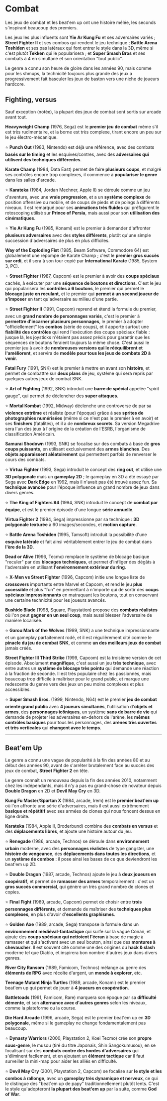 # Combat

Les jeux de combat et les beat'em up ont une histoire mêlée, les seconds s'inspirant beaucoup des premiers.

Les jeux les plus influents sont **Yie Ar Kung Fu** et ses adversaires variés ; **Street Fighter II** et ses combos qui rendent le jeu technique ; **Battle Arena Toshiden** et ses pas latéraux qui font entrer le style dans la 3D, même si c'est plutôt **Tekken** qui le popularisera ; et **Super Smash Bros** et ses combats à 4 en simultané et son orientation "tout public".

Le genre a connu son heure de gloire dans les années 90, mais comme pour les shmups, la technicité toujours plus grande des jeux a progressivement fait basculer les jeux de baston vers une niche de joueurs hardcore.

## Fighting, versus

Sauf exception (notée), la plupart des jeux de combat sont sortis sur arcade avant tout.

**Heavyweight Champ** (1976, Sega) est le **premier jeu de combat** même s'il est très rudimentaire, et la borne est très complexe, tirant encore un peu sur le jeu électro-mécanique.

:star: **Punch Out** (1983, Nintendo) est déjà une référence, avec des combats **basés sur le timing** et les esquives/contres, avec des **adversaires qui utilisent des techniques différentes**.

**Karate Champ** (1984, Data East) permet de faire **plusieurs coups**, et malgré ses contrôles encore trop complexes, il commence à **populariser le genre** dans les salles d'arcade.

:star: **Karateka** (1984, Jordan Mechner, Apple II) se déroule comme un jeu d'aventure, avec une **vraie progression**, et a un **système complexe** de position offensive ou mobile, et de coups de pieds et de poings à différents niveaux. Il est remarqué pour ses **animations très fluides** qui préfigurent le rotoscoping utilisé sur **Prince of Persia**, mais aussi pour son **utilisation des cinématiques**.

:star: **Yie Ar Kung Fu** (1985, Konami) est le premier à demander d'affronter **plusieurs adversaires** avec des **styles différents**, plutôt qu'une simple succession d'adversaires de plus en plus difficiles.

**Way of the Exploding Fist** (1985, Beam Software, Commodore 64) est globalement une repompe de Karate Champ ; c'est le **premier gros succès sur ordi**, et il sera à son tour copié par **International Karate** (1985, System 3, PC).

:star: **Street Fighter** (1987, Capcom) est le premier à avoir des **coups spéciaux** cachés, à exécuter par une **séquence de boutons et directions**. C'est le jeu qui popularisera les **contrôles à 6 boutons**, le premier qui permet le **blocage juste en reculant**, et le premier qui **permet à un second joueur de s'imposer** en tant qu'adversaire au milieu d'une partie.

:star: **Street Fighter II** (1991, Capcom) reprend et étend la formule du premier, avec un **grand nombre de personnages variés**, c'est le premier à **permettre d'incarner plusieurs personnages**, le premier à adopter "officiellement" les **combos** (série de coups), et il apporte surtout une **fiabilité des contrôles** qui rend l'exécution des coups spéciaux fiable : jusque là, les joysticks n'étaient pas assez précis pour garantir que les séquences de boutons feraient toujours la même chose. C'est aussi le premier jeu à avoir de **nombreuses versions qui le rééquilibrent et l'améliorent**, et servira de **modèle pour tous les jeux de combats 2D à venir**.

**Fatal Fury** (1991, SNK) est le premier à mettre en avant son **histoire**, et permet de combattre sur **deux plans** de jeu, système qui sera repris par quelques autres jeux de combat SNK.

:star: **Art of Fighting** (1992, SNK) introduit une **barre de spécial** appelée "spirit gauge", qui permet de déclencher des **super attaques**.

:star: **Mortal Kombat** (1992, Midway) déclenche une controverse de par sa **violence extrême** et réaliste (pour l'époque) grâce à ses **sprites de photographies numérisées** (même si ce n'est pas le premier à en avoir) et ses **finishers** (fatalités), et il a de **nombreux secrets**. Sa version Megadrive sera l'un des jeux à l'origine de la création de l'ESRB, l'organisme de classification Américain.

**Samurai Shodown** (1993, SNK) se focalise sur des combats à base de **gros coups puissants**, en utilisant exclusivement des **armes blanches**. Des **objets apparaissent aléatoirement** qui permettent parfois de renverser le cours des combats.

:star: **Virtua Fighter** (1993, Sega) introduit le concept des **ring out**, et utilise une **3D polygonale** mais un **gameplay 2D** ; le gameplay en 3D a été essayé par Sega avec **Dark Edge** en 1992, mais il n'avait pas été trouvé assez fun. Sa **technique avancée** pour l'époque influence un grand nombre de jeux dans divers genres.

:star: **The King of Fighters 94** (1994, SNK) introduit le concept de **combat par équipe**, et est le premier épisode d'une longue **série annuelle**.

**Virtua Fighter 2** (1994, Sega) impressionne par sa technique : **3D polygonale texturée** à 60 images/secondes, et **motion capture**.

:star: **Battle Arena Toshiden** (1995, Tamsoft) introduit la possibilité d'une **esquive latérale** et fait ainsi véritablement entrer le jeu de combat dans **l'ère de la 3D**.

**Dead or Alive** (1996, Tecmo) remplace le système de blocage basique "reculer" par des **blocages techniques**, et permet d'infliger des dégâts à l'adversaire en utilisant **l'environnement extérieur du ring**.

:star: **X-Men vs Street Fighter** (1996, Capcom) initie une longue liste de **crossovers** importants entre Marvel et Capcom, et rend le jeu **plus accessible** et plus "fun" en permettant à n'importe qui de sortir des **coups spéciaux impressionnants** en matraquant les boutons, tout en conservant une certaine technicité pour les joueurs avancés.

**Bushido Blade** (1998, Square, Playstation) propose des **combats réalistes** où l'on peut **gagner en un seul coup**, mais aussi blesser l'adversaire de manière localisée.

:star: **Garou Mark of the Wolves** (1999, SNK) a une technique impressionnante et un gameplay parfaitement rodé, et il est régulièrement cité comme le **pinacle du jeu de combat SNK**, et comme **un des meilleurs jeux de combat** jamais créés.

**Street Fighter III Third Strike** (1999, Capcom) est la troisième version de cet épisode. Absolument **magnifique**, c'est aussi un jeu **très technique**, avec entre autres un **système de blocage très pointu** qui demande une réaction à la fraction de seconde. Il est très populaire chez les passionnés, mais beaucoup trop difficile à maîtriser pour le grand public, et marque une redescente du genre vers des jeux un peu moins complexes et plus accessibles.

:star: **Super Smash Bros.** (1999, Nintendo, N64) est le premier **jeu de combat orienté grand public** avec **4 joueurs simultanés**, l'utilisation d'**objets et armes**, des **personnages icôniques**, un système **sans de barre de vie** qui demande de projeter les adversaires en-dehors de l'arène, les **mêmes contrôles basiques** pour tous les personnages, des **arènes très ouvertes et très verticales** qui **changent avec le temps**.

---

## Beat'em Up

Le genre a connu une vague de popularité à la fin des années 80 et au début des années 90, avant de s'arrêter brutalement face au succès des jeux de combat, **Street Fighter 2** en tête.

Le genre connaît un renouveau depuis la fin des années 2010, notamment chez les indépendants, mais il n'y a pas eu grand-chose de novateur depuis **Double Dragon** en 2D et **Devil May Cry** en 3D.

**Kung Fu Master**/**Spartan X** (1984, arcade, Irem) est le **premier beat'em up** où l'on affronte une série d'adversaires, mais il est aussi extrêmement **basique et répétitif** avec ses armées de clones qui nous foncent dessus en ligne droite.

**Karateka** (1984, Apple II, Broderbund) combine des **combats en versus** et des **déplacements libres**, et ajoute une histoire autour du jeu.

:star: **Renegade** (1986, arcade, Technos) se déroule dans **environnement urbain** moderne, avec des **personnages réalistes** de type gangster, une **histoire de vengeance**, des **déplacements dans toutes les directions**, et un **système de combos** : il pose ainsi les bases de ce que deviendront les beat'em up 2D.

:star: **Double Dragon** (1987, arcade, Technos) ajoute le jeu à **deux joueurs en coopératif**, et permet de **ramasser des armes** temporairement : c'est un **gros succès commercial**, qui génère un très grand nombre de clones et copies.

:star: **Final Fight** (1989, arcade, Capcom) permet de choisir entre **trois personnages différents**, et demande de maîtriser des **techniques plus complexes**, en plus d'avoir d'**excellents graphismes**.

:star: **Golden Axe** (1989, arcade, Sega) transpose la formule dans un **environnement médiéval-fantastique** qui surfe sur la vague Conan, et ajoute des **coups spéciaux qui nettoient l'écran** à base de magie à ramasser et qui s'activent avec un seul bouton, ainsi que des **montures à chevaucher**. Il est souvent cité comme une des origines du **hack & slash** moderne tel que Diablo, et inspirera bon nombre d'autres jeux dans divers genres.

**River City Ransom** (1989, Famicom, Technos) mélange au genre des **éléments de RPG** avec récolte d'argent, un **monde à explorer**, etc.

**Teenage Mutant Ninja Turtles** (1989, arcade, Konami) est le premier beat'em up qui permet de jouer à **4 joueurs en coopération**.

**Battletoads** (1991, Famicom, Rare) marquera son époque par sa **difficulté démente**, et son **alternance avec d'autres genres** selon les niveaux, comme la plateforme ou la course.

**Die Hard Arcade** (1996, arcade, Sega) est le premier beat'em up en **3D polygonale**, même si le gameplay ne change fondamentalement pas beaucoup.

:star: **Dynasty Warriors** (2000, Playstation 2, Koei Tecmo) crée son **propre sous-genre**, le musou (tiré du titre Japonais, Shin Sangokumusou), en se focalisant sur des **combats contre des hordes d'adversaires** qui s'éliminent facilement, et en ajoutant un **élément tactique** car il faut surveiller la mini-map pour aider les alliés en difficulté.

:star: **Devil May Cry** (2001, Playstation 2, Capcom) se focalise sur **le style et les combos à rallonge**, avec un **gameplay très dynamique et nerveux**, ce qui le distingue des "beat'em up de papy" traditionnellement plutôt lents. C'est le style qu'adopteront **la plupart des beat'em up** par la suite, comme **God of War**.
